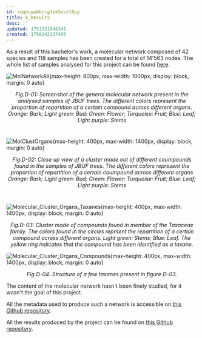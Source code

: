 ```yaml
---
id: rqqvuywbbcig3ek5uvzt8py
title: E_Results
desc: ''
updated: 1751351046341
created: 1750242137495
---
```

As a result of this bachelor's work, a molecular network composed of 42 species and 118 samples has been created for a total of 14'563 nodes. The whole list of samples analysed for this project can be found [here](https://github.com/digital-botanical-gardens-initiative/jbuf-trees/blob/main/docs/mapp_project_00067/mapp_batch_00174/field_data_trimmed_batch114.csv).

![MolNetworkAll](assets/images_srérat/MolecularNetwork_All.PNG){max-height: 800px, max-width: 1000px, display: block, margin: 0 auto}
   _<center>Fig.D-01: Screenshot of the general molecular network present in the analysed samples of JBUF trees. The different colors represent the proportion of repartition of a certain compound across different organs._
   _Orange: Bark; Light green: Bud; Green: Flower; Turquoise: Fruit; Blue: Leaf; Light purple: Stems</center>_
#
![MolClustOrgans](assets/images_srérat/Molecular_Cluster_Organs.PNG){max-height: 400px, max-width: 1400px, display: block, margin: 0 auto}

_<center>Fig.D-02: Close up view of a cluster made out of different coumpounds found in the samples of JBUF trees. The different colors represent the proportion of repartition of a certain coumpound across different organs_
_Orange: Bark; Light green: Bud; Green: Flower; Turquoise: Fruit; Blue: Leaf; Light purple: Stems</center>_
#

![Molecular_Cluster_Organs_Taxanes](assets/images_srérat/Cluster_Organs_Taxanes.PNG){max-height: 400px, max-width: 1400px, display: block, margin: 0 auto}

_<center>Fig.D-03: Cluster made of compounds found in member of the Taxaceae family. The colors found in the circles reprsent the repartition of a certain compound across different organs. Light green: Stems; Blue: Leaf. The yellow ring indicates that the compound has been identified as a taxane.</center>_

![Molecular_Cluster_Organs_Compounds](assets/images_srérat/Molecular_Cluster_Organs_Compounds.PNG){max-height: 400px, max-width: 1400px, display: block, margin: 0 auto}
_<center>Fig.D-04: Structure of a few taxanes present in figure D-03.</center>_


The content of the molecular network hasn't been finely studied, for it wasn't the goal of this project.

All the metadata used to produce such a network is accessible on [this Github repository](https://github.com/digital-botanical-gardens-initiative/jbuf-trees/tree/main/docs/mapp_project_00067/mapp_batch_00174/metadata).


All the results produced by the project can be found on [this Github repository](https://github.com/digital-botanical-gardens-initiative/jbuf-trees/tree/main/docs/mapp_project_00067/mapp_batch_00174/results).

